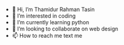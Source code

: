 - 👋 Hi, I’m Thamidur Rahman Tasin
- 👀 I’m interested in coding
- 🌱 I’m currently learning python
- 💞️ I’m looking to collaborate on web design
- 📫 How to reach me text me

<!---
TrTasin/TrTasin is a ✨ special ✨ repository because its `README.md` (this file) appears on your GitHub profile.
You can click the Preview link to take a look at your changes.
--->
